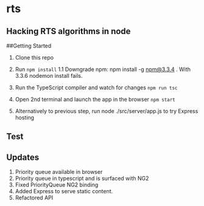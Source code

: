 # rts

## Hacking RTS algorithms in node
##Getting Started

1. Clone this repo

1. Run `npm install`
1.1 Downgrade npm:  npm install -g npm@3.3.4 . With 3.3.6 nodemon install fails.

1. Run the TypeScript compiler and watch for changes `npm run tsc`

1. Open 2nd terminal and launch the app in the browser `npm start`

1. Alternatively to previous step, run node ./src/server/app.js to try Express hosting

## Test
## Updates
1. Priority queue available in browser
2. Priority queue in typescript and is surfaced with NG2
3. Fixed PriorityQueue NG2 binding
4. Added Express to serve static content. 
5. Refactored API